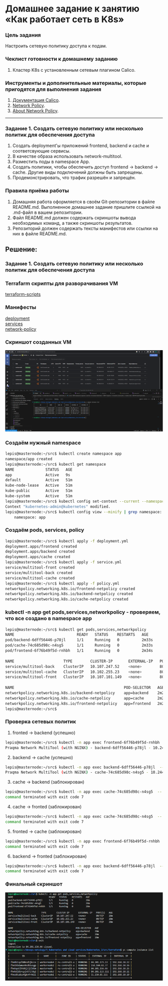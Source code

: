 # Домашнее задание к занятию «Как работает сеть в K8s»

### Цель задания

Настроить сетевую политику доступа к подам.

### Чеклист готовности к домашнему заданию

1. Кластер K8s с установленным сетевым плагином Calico.

### Инструменты и дополнительные материалы, которые пригодятся для выполнения задания

1. [Документация Calico](https://www.tigera.io/project-calico/).
2. [Network Policy](https://kubernetes.io/docs/concepts/services-networking/network-policies/).
3. [About Network Policy](https://docs.projectcalico.org/about/about-network-policy).

-----

### Задание 1. Создать сетевую политику или несколько политик для обеспечения доступа

1. Создать deployment'ы приложений frontend, backend и cache и соответсвующие сервисы.
2. В качестве образа использовать network-multitool.
3. Разместить поды в namespace App.
4. Создать политики, чтобы обеспечить доступ frontend -> backend -> cache. Другие виды подключений должны быть запрещены.
5. Продемонстрировать, что трафик разрешён и запрещён.

### Правила приёма работы

1. Домашняя работа оформляется в своём Git-репозитории в файле README.md. Выполненное домашнее задание пришлите ссылкой на .md-файл в вашем репозитории.
2. Файл README.md должен содержать скриншоты вывода необходимых команд, а также скриншоты результатов.
3. Репозиторий должен содержать тексты манифестов или ссылки на них в файле README.md.


## Решение:
### Задание 1. Создать сетевую политику или несколько политик для обеспечения доступа
### Terrafarm скрипты для разворачивания VM  
[terraform-scripts](https://github.com/Lepisok/devops-netology/tree/main/5_Kubernetes%20and%20cloud%20services/kubernetes_3/src/terraform)
### Манифесты
[deployment](https://github.com/Lepisok/devops-netology/blob/main/5_Kubernetes%20and%20cloud%20services/kubernetes_3/src/manifest/deployment.yml)  
[services](https://github.com/Lepisok/devops-netology/blob/main/5_Kubernetes%20and%20cloud%20services/kubernetes_3/src/manifest/service.yml)  
[network-policy](https://github.com/Lepisok/devops-netology/blob/main/5_Kubernetes%20and%20cloud%20services/kubernetes_3/src/manifest/policy.yml)  
### Скриншот созданных VM  
![img_1.png](src/img/img_1.png)  


### Создаём нужный namespace
```bash
lepis@masternode:~/src$ kubectl create namespace app
namespace/app created
lepis@masternode:~/src$ kubectl get namespace
NAME              STATUS   AGE
app               Active   9s
default           Active   51m
kube-node-lease   Active   51m
kube-public       Active   51m
kube-system       Active   51m
lepis@masternode:~/src$ kubectl config set-context --current --namespace=app
Context "kubernetes-admin@kubernetes" modified.
lepis@masternode:~/src$ kubectl config view --minify | grep namespace:
    namespace: app
```

### Создаём pods, services, policy
```bash
lepis@masternode:~/src$ kubectl apply -f deployment.yml 
deployment.apps/frontend created
deployment.apps/backend created
deployment.apps/cache created
lepis@masternode:~/src$ kubectl apply -f service.yml 
service/multitool-front created
service/multitool-back created
service/multitool-cache created
lepis@masternode:~/src$ kubectl apply -f policy.yml 
networkpolicy.networking.k8s.io/frontend-netpolicy created
networkpolicy.networking.k8s.io/backend-netpolicy created
networkpolicy.networking.k8s.io/cache-netpolicy created
```

### kubectl -n app get pods,services,networkpolicy - проверяем, что все создано в namespace app
```bash
lepis@masternode:~/src$ kubectl get pods,services,networkpolicy
NAME                            READY   STATUS    RESTARTS   AGE
pod/backend-6dff56446-p78jl     1/1     Running   0          2m33s
pod/cache-74c685d98c-n4sg5      1/1     Running   0          2m33s
pod/frontend-6f76b49f5d-rnhbh   1/1     Running   0          2m34s

NAME                      TYPE        CLUSTER-IP       EXTERNAL-IP   PORT(S)   AGE
service/multitool-back    ClusterIP   10.107.247.52    <none>        80/TCP    2m29s
service/multitool-cache   ClusterIP   10.102.255.23    <none>        80/TCP    2m29s
service/multitool-front   ClusterIP   10.107.101.149   <none>        80/TCP    2m29s

NAME                                                 POD-SELECTOR   AGE
networkpolicy.networking.k8s.io/backend-netpolicy    app=backend    2m25s
networkpolicy.networking.k8s.io/cache-netpolicy      app=cache      2m25s
networkpolicy.networking.k8s.io/frontend-netpolicy   app=frontend   2m25s
lepis@masternode:~/src$ 
```

### Проверка сетевых политик
1. fronted -> backend (успешно)
```bash
lepis@masternode:~/src$ kubectl -n app exec frontend-6f76b49f5d-rnhbh  -- curl -s http://multitool-back.app.svc.cluster.local  
Praqma Network MultiTool (with NGINX) - backend-6dff56446-p78jl - 10.244.212.1 - HTTP: 80 , HTTPS: 443  
```
2. backend -> cache (успешно)  
``` bash  
lepis@masternode:~/src$ kubectl -n app exec backend-6dff56446-p78jl  -- curl -s http://multitool-cache.app.svc.cluster.local  
Praqma Network MultiTool (with NGINX) - cache-74c685d98c-n4sg5 - 10.244.241.129 - HTTP: 80 , HTTPS: 443  
```  
3. cache -> backend (заблокирован)  
```bash
lepis@masternode:~/src$ kubectl -n app exec cache-74c685d98c-n4sg5  -- curl -s http://multitool-back.app.svc.cluster.local  
command terminated with exit code 7  
```  
4. cache -> fronted (заблокирован)  
```bash
lepis@masternode:~/src$ kubectl -n app exec cache-74c685d98c-n4sg5  -- curl -s http://multitool-front.app.svc.cluster.local  
command terminated with exit code 7  
```
5. fronted -> cache (заблокирован) 
```bash  
lepis@masternode:~/src$ kubectl -n app exec frontend-6f76b49f5d-rnhbh  -- curl -s http://multitool-cache.app.svc.cluster.local  
command terminated with exit code 7  
```  
6. backend -> fronted (заблокирован)
```bash  
lepis@masternode:~/src$ kubectl -n app exec backend-6dff56446-p78jl  -- curl -s http://multitool-front.app.svc.cluster.local  
command terminated with exit code 7  
```

### Финальный скриншот
![img_2.png](src/img/img_2.png) 
